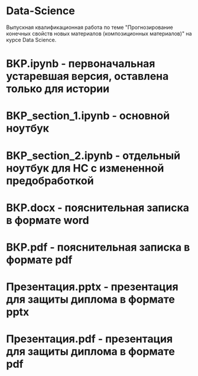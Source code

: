 # Data-Science
Выпускная квалификационная работа по теме "Прогнозирование конечных свойств новых материалов (композиционных материалов)" на курсе Data Science.
# BKP.ipynb - первоначальная устаревшая версия, оставлена только для истории
# BKP_section_1.ipynb - основной ноутбук
# BKP_section_2.ipynb - отдельный ноутбук для НС с измененной предобработкой
# ВКР.docx - пояснительная записка в формате word
# ВКР.pdf - пояснительная записка в формате pdf
# Презентация.pptx - презентация для защиты диплома в формате pptx
# Презентация.pdf - презентация для защиты диплома в формате pdf
